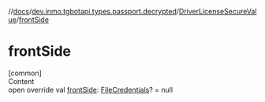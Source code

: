 //[docs](../../../index.md)/[dev.inmo.tgbotapi.types.passport.decrypted](../index.md)/[DriverLicenseSecureValue](index.md)/[frontSide](front-side.md)



# frontSide  
[common]  
Content  
open override val [frontSide](front-side.md): [FileCredentials](../../dev.inmo.tgbotapi.types.passport.credentials/-file-credentials/index.md)? = null  



